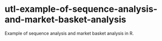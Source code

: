 # utl-example-of-sequence-analysis-and-market-basket-analysis
Example of sequence analysis and market basket analysis in R.
